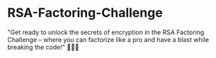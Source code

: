 # RSA-Factoring-Challenge
"Get ready to unlock the secrets of encryption in the RSA Factoring Challenge – where you can factorize like a pro and have a blast while breaking the code!" 🚀🔐💥
